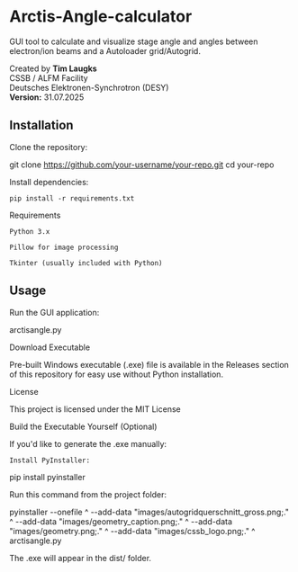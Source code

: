 # Arctis-Angle-calculator
GUI tool to calculate and visualize stage angle and angles between electron/ion beams and a Autoloader grid/Autogrid.

Created by **Tim Laugks**  
CSSB / ALFM Facility  
Deutsches Elektronen-Synchrotron (DESY)  
**Version:** 31.07.2025



## Installation

Clone the repository:

   git clone https://github.com/your-username/your-repo.git
   cd your-repo



Install dependencies:

    pip install -r requirements.txt


Requirements

    Python 3.x

    Pillow for image processing

    Tkinter (usually included with Python)




## Usage

Run the GUI application:

arctisangle.py

Download Executable

Pre-built Windows executable (.exe) file is available in the Releases section of this repository for easy use without Python installation.


    

License

This project is licensed under the MIT License







Build the Executable Yourself (Optional)

If you'd like to generate the .exe manually:

    Install PyInstaller:

pip install pyinstaller

Run this command from the project folder:

pyinstaller --onefile ^
  --add-data "images/autogridquerschnitt_gross.png;." ^
  --add-data "images/geometry_caption.png;." ^
  --add-data "images/geometry.png;." ^
  --add-data "images/cssb_logo.png;." ^
  arctisangle.py

The .exe will appear in the dist/ folder.
